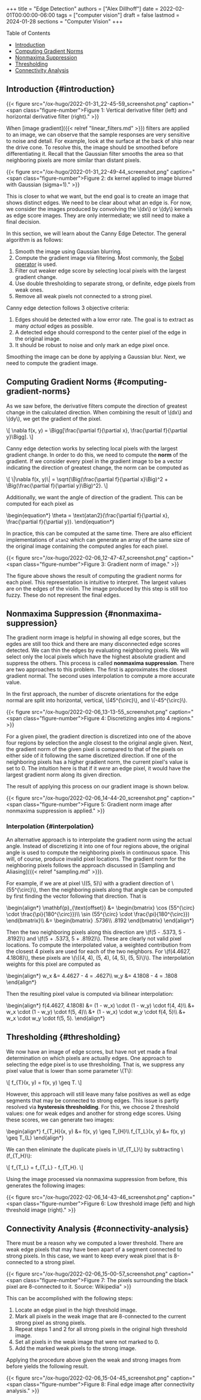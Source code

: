 +++
title = "Edge Detection"
authors = ["Alex Dillhoff"]
date = 2022-02-01T00:00:00-06:00
tags = ["computer vision"]
draft = false
lastmod = 2024-01-28
sections = "Computer Vision"
+++

<div class="ox-hugo-toc toc">

<div class="heading">Table of Contents</div>

- [Introduction](#introduction)
- [Computing Gradient Norms](#computing-gradient-norms)
- [Nonmaxima Suppression](#nonmaxima-suppression)
- [Thresholding](#thresholding)
- [Connectivity Analysis](#connectivity-analysis)

</div>
<!--endtoc-->



## Introduction {#introduction}

{{< figure src="/ox-hugo/2022-01-31_22-45-59_screenshot.png" caption="<span class=\"figure-number\">Figure 1: </span>Vertical derivative filter (left) and horizontal derivative filter (right)." >}}

When [image gradient]({{< relref "linear_filters.md" >}}) filters are applied to an image, we can observe that the sample responses are very sensitive to noise and detail. For example, look at the surface at the back of ship near the drive cone. To resolve this, the image should be smoothed before differentiating it. Recall that the Gaussian filter smooths the area so that neighboring pixels are more similar than distant pixels.

{{< figure src="/ox-hugo/2022-01-31_22-49-44_screenshot.png" caption="<span class=\"figure-number\">Figure 2: </span>dx kernel applied to image blurred with Gaussian (sigma=1)." >}}

This is closer to what we want, but the end goal is to create an image that shows distinct edges. We need to be clear about what an edge is. For now, we consider the images produced by convolving the \\(dx\\) or \\(dy\\) kernels as edge score images. They are only intermediate; we still need to make a final decision.

In this section, we will learn about the Canny Edge Detector. The general algorithm is as follows:

1.  Smooth the image using Gaussian blurring.
2.  Compute the gradient image via filtering. Most commonly, the [Sobel operator](https://en.wikipedia.org/wiki/Sobel_operator) is used.
3.  Filter out weaker edge score by selecting local pixels with the largest gradient change.
4.  Use double thresholding to separate strong, or definite, edge pixels from weak ones.
5.  Remove all weak pixels not connected to a strong pixel.

Canny edge detection follows 3 objective criteria:

1.  Edges should be detected with a low error rate. The goal is to extract as many _actual_ edges as possible.
2.  A detected edge should correspond to the center pixel of the edge in the original image.
3.  It should be robust to noise and only mark an edge pixel once.

Smoothing the image can be done by applying a Gaussian blur. Next, we need to compute the gradient image.


## Computing Gradient Norms {#computing-gradient-norms}

As we saw before, the derivative filters compute the direction of greatest change in the calculated direction. When combining the result of \\(dx\\) and \\(dy\\), we get the gradient of the pixel.

\\[
\nabla f(x, y) = \Bigg[\frac{\partial f}{\partial x}, \frac{\partial f}{\partial y}\Bigg].
\\]

Canny edge detection works by selecting local pixels with the largest gradient change. In order to do this, we need to compute the **norm** of the gradient. If we consider every pixel in the gradient image to be a vector indicating the direction of greatest change, the norm can be computed as

\\[
\\|\nabla f(x, y)\\| = \sqrt{\Big(\frac{\partial f}{\partial x}\Big)^2 + \Big(\frac{\partial f}{\partial y}\Big)^2}.
\\]

Additionally, we want the angle of direction of the gradient. This can be computed for each pixel as

\begin{equation\*}
    \theta = \text{atan2}(\frac{\partial f}{\partial x}, \frac{\partial f}{\partial y}).
\end{equation\*}

In practice, this can be computed at the same time. There are also efficient implementations of `atan2` which can generate an array of the same size of the original image containing the computed angles for each pixel.

{{< figure src="/ox-hugo/2022-02-06_12-47-47_screenshot.png" caption="<span class=\"figure-number\">Figure 3: </span>Gradient norm of image." >}}

The figure above shows the result of computing the gradient norms for each pixel. This representation is intuitive to interpret. The largest values are on the edges of the violin. The image produced by this step is still too fuzzy. These do not represent the final edges.


## Nonmaxima Suppression {#nonmaxima-suppression}

The gradient norm image is helpful in showing all edge scores, but the egdes are still too thick and there are many disconnected edge scores detected. We can thin the edges by evaluating neighboring pixels. We will select only the local pixels which have the highest absolute gradient and suppress the others.
This process is called **nonmaxima suppression**.
There are two approaches to this problem. The first is approximates the closest gradient normal. The second uses interpolation to compute a more accurate value.

In the first approach, the number of discrete orientations for the edge normal are split into horizontal, vertical, \\(45^{\circ}\\), and \\(-45^{\circ}\\).

{{< figure src="/ox-hugo/2022-02-06_13-13-55_screenshot.png" caption="<span class=\"figure-number\">Figure 4: </span>Discretizing angles into 4 regions." >}}

For a given pixel, the gradient direction is discretized into one of the above four regions by selection the angle closest to the original angle given.
Next, the gradient norm of the given pixel is compared to that of the pixels on either side of it following the same discretized direction. If one of the neighboring pixels has a higher gradient norm, the current pixel's value is set to 0.
The intuition here is that if it _were_ an edge pixel, it would have the largest gradient norm along its given direction.

The result of applying this process on our gradient image is shown below.

{{< figure src="/ox-hugo/2022-02-06_14-44-20_screenshot.png" caption="<span class=\"figure-number\">Figure 5: </span>Gradient norm image after nonmaxima suppression is applied." >}}


### Interpolation {#interpolation}

An alternative approach is to interpolate the gradient norm using the actual angle.
Instead of discretizing it into one of four regions above, the original angle is used to compute the neighboring pixels in continuous space.
This will, of course, produce invalid pixel locations. The gradient norm for the neighboring pixels follows the approach discussed in [Sampling and Aliasing]({{< relref "sampling.md" >}}).

For example, if we are at pixel \\((5, 5)\\) with a gradient direction of \\(55^{\circ}\\), then the neighboring pixels along that angle can be computed by first finding the vector following that direction. That is

\begin{align\*}
\mathbf{p}\_{\text{offset}} &=
\begin{bmatrix}
\cos (55^{\circ} \cdot \frac{\pi}{180^{\circ}})\\\\
\sin (55^{\circ} \cdot \frac{\pi}{180^{\circ}})
\end{bmatrix}\\\\
&=
\begin{bmatrix}
.5736\\\\
.8192
\end{bmatrix}
\end{align\*}

Then the two neighboring pixels along this direction are \\(f(5 - .5373, 5 - .8192)\\) and \\(f(5 + .5373, 5 + .8192)\\). These are clearly not valid pixel locations.
To compute the interpolated value, a weighted contribution from the closest 4 pixels are used for each of the two neighbors.
For \\(f(4.4627, 4.1808)\\), these pixels are \\(\\{(4, 4), (5, 4), (4, 5), (5, 5)\\}\\).
The interpolation weights for this pixel are computed as

\begin{align\*}
w\_x &= 4.4627 - 4 = .4627\\\\
w\_y &= 4.1808 - 4 = .1808
\end{align\*}

Then the resulting pixel value is computed via bilinear interpolation:

\begin{align\*}
f(4.4627, 4.1808) &=
(1 - w\_x) \cdot (1 - w\_y) \cdot f(4, 4)\\\\
&+ w\_x \cdot (1 - w\_y) \cdot f(5, 4)\\\\
&+ (1 - w\_x) \cdot w\_y \cdot f(4, 5)\\\\
&+ w\_x \cdot w\_y \cdot f(5, 5).
\end{align\*}


## Thresholding {#thresholding}

We now have an image of edge scores, but have not yet made a final determination on which pixels are actually edges. One approach to selecting the edge pixel is to use thresholding. That is, we suppress any pixel value that is lower than some parameter \\(T\\):

\\[
f\_{T}(x, y) = f(x, y) \geq T.
\\]

However, this approach will still leave many false positives as well as edge segments that may be connected to strong edges.
This issue is partly resolved via **hysteresis thresholding**.
For this, we choose 2 threshold values: one for weak edges and another for strong edge scores.
Using these scores, we can generate two images:

\begin{align\*}
f\_{T\_H}(x, y) &= f(x, y) \geq T\_{H}\\\\
f\_{T\_L}(x, y) &= f(x, y) \geq T\_{L}
\end{align\*}

We can then eliminate the duplicate pixels in \\(f\_{T\_L}\\) by subtracting \\(f\_{T\_H}\\):

\\[
f\_{T\_L} = f\_{T\_L} - f\_{T\_H}.
\\]

Using the image processed via nonmaxima suppression from before, this generates the following images:

{{< figure src="/ox-hugo/2022-02-06_14-43-46_screenshot.png" caption="<span class=\"figure-number\">Figure 6: </span>Low threshold image (left) and high threshold image (right)." >}}


## Connectivity Analysis {#connectivity-analysis}

There must be a reason why we computed a lower threshold. There are weak edge pixels that may have been apart of a segment connected to strong pixels. In this case, we want to keep every weak pixel that is 8-connected to a strong pixel.

{{< figure src="/ox-hugo/2022-02-06_15-00-57_screenshot.png" caption="<span class=\"figure-number\">Figure 7: </span>The pixels surrounding the black pixel are 8-connected to it. Source: Wikipedia" >}}

This can be accomplished with the following steps:

1.  Locate an edge pixel in the high threshold image.
2.  Mark all pixels in the weak image that are 8-connected to the current strong pixel as strong pixels.
3.  Repeat steps 1 and 2 for all strong pixels in the original high threshold image.
4.  Set all pixels in the weak image that were not marked to 0.
5.  Add the marked weak pixels to the strong image.

Applying the procedure above given the weak and strong images from before yields the following result.

{{< figure src="/ox-hugo/2022-02-06_15-04-45_screenshot.png" caption="<span class=\"figure-number\">Figure 8: </span>Final edge image after connectivity analysis." >}}
